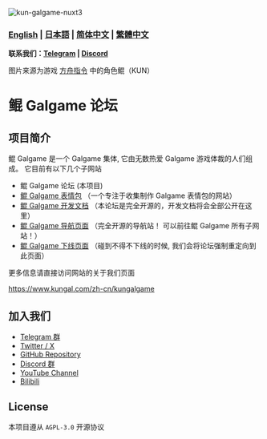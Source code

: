 ![kun-galgame-nuxt3](https://www.kungal.com/kungalgame.webp)

### **[English](/Readme.md)** | **[日本語](./Readme_JA_JP.md)** | **[简体中文](./Readme_ZH_CN.md)** | **[繁體中文](./Readme_ZH_TW.md)**

**联系我们：[Telegram](https://t.me/kungalgame) | [Discord](https://discord.com/invite/5F4FS2cXhX)**

图片来源为游戏 [方舟指令](https://apps.qoo-app.com/en/app/9593) 中的角色鲲（KUN）

# 鲲 Galgame 论坛

项目简介
----

鲲 Galgame 是一个 Galgame 集体, 它由无数热爱 Galgame 游戏体裁的人们组成。 它目前有以下几个子网站

  

*   鲲 Galgame 论坛 (本项目)
*   [鲲 Galgame 表情包](https://sticker.kungal.com) （一个专注于收集制作 Galgame 表情包的网站）
*   [鲲 Galgame 开发文档](https://soft.moe/kun-visualnovel-docs/kun-forum.html) （本论坛是完全开源的，开发文档将会全部公开在这里）
*   [鲲 Galgame 导航页面](https://nav.kungal.org/) （完全开源的导航站！ 可以前往鲲 Galgame 所有子网站！）
*   [鲲 Galgame 下线页面](https://down.kungal.com/) （碰到不得不下线的时候, 我们会将论坛强制重定向到此页面）

  

更多信息请直接访问网站的关于我们页面

https://www.kungal.com/zh-cn/kungalgame

## 加入我们

* [Telegram 群](https://t.me/kungalgame)
* [Twitter / X](https://twitter.com/kungalgame)
* [GitHub Repository](https://github.com/KUN1007/kun-galgame-nuxt3)
* [Discord 群](https://discord.com/invite/5F4FS2cXhX)
* [YouTube Channel](https://youtube.com/@kungalgame)
* [Bilibili](https://space.bilibili.com/1748455574)

## License

本项目遵从 `AGPL-3.0` 开源协议